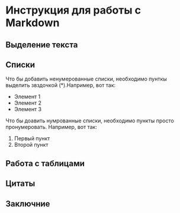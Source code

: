 # Инструкция для работы с Markdown

## Выделение текста

## Списки

Что бы добавить ненумерованные списки, необходимо пунткы выделить звздочкой (*).Например, вот так:
* Элемент 1
* Элемент 2
* Элемент 3

Что бы доавить нумрованные списки, необходимо пункты просто пронумеровать.
Например, вот так:
1. Первый пункт
2. Второй пункт

## Работа с таблицами

## Цитаты

## Заключние
